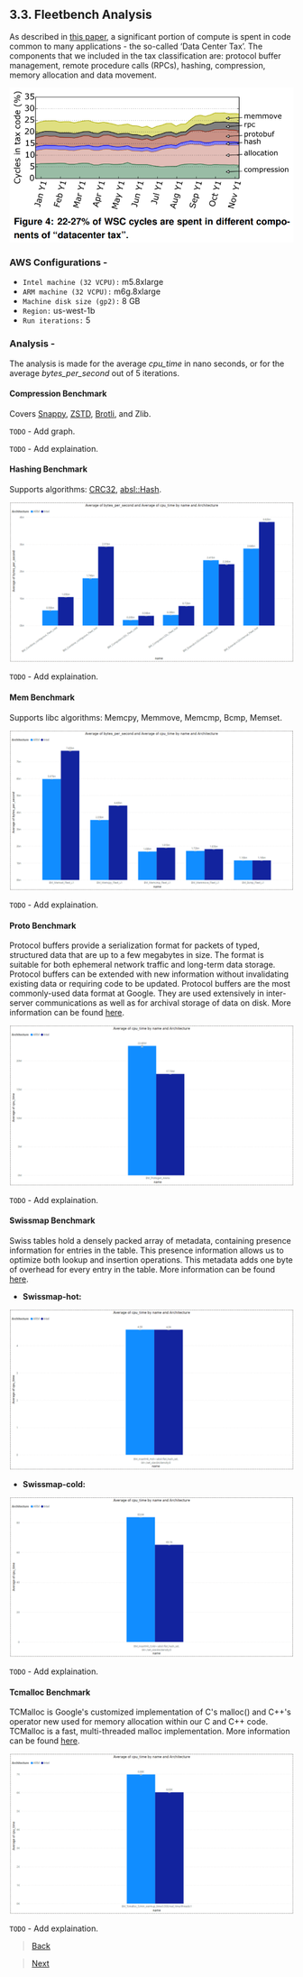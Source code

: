 ## 3.3. Fleetbench Analysis

As described in [this paper](https://research.google/pubs/pub44271/), a significant portion of compute is spent in code common to many applications - the so-called ‘Data Center Tax’. The components that we included in the tax classification are: protocol buffer management, remote procedure calls (RPCs), hashing, compression, memory allocation and data movement.

![Alt text](utils/fleetbench/datacenter_tax.png "DataCenter Tax")

### AWS Configurations -

- `Intel machine (32 VCPU):` m5.8xlarge
- `ARM machine (32 VCPU):` m6g.8xlarge
- `Machine disk size (gp2):` 8 GB
- `Region:` us-west-1b
- `Run iterations:` 5

### Analysis -

The analysis is made for the average *cpu_time* in nano seconds, or for the average *bytes_per_second* out of 5 iterations.

#### Compression Benchmark

Covers [Snappy](https://github.com/google/snappy), [ZSTD](https://facebook.github.io/zstd/), [Brotli](https://github.com/google/brotli), and Zlib.

`TODO` - Add graph.

`TODO` - Add explaination.

#### Hashing Benchmark

Supports algorithms: [CRC32](https://github.com/abseil/abseil-cpp/tree/master/absl/crc), [absl::Hash](https://github.com/abseil/abseil-cpp/tree/master/absl/hash).

![Alt text](utils/fleetbench/hashing.png "Bytes per second by Name and Architecture")

`TODO` - Add explaination.

#### Mem Benchmark

Supports libc algorithms: Memcpy, Memmove, Memcmp, Bcmp, Memset.

![Alt text](utils/fleetbench/mem.png "Bytes per second by Name and Architecture")

`TODO` - Add explaination.

#### Proto Benchmark

Protocol buffers provide a serialization format for packets of typed, structured data that are up to a few megabytes in size. The format is suitable for both ephemeral network traffic and long-term data storage. Protocol buffers can be extended with new information without invalidating existing data or requiring code to be updated.
Protocol buffers are the most commonly-used data format at Google. They are used extensively in inter-server communications as well as for archival storage of data on disk.
More information can be found [here](https://protobuf.dev/overview/).

![Alt text](utils/fleetbench/proto.png "CPU Time by Name and Architecture")

`TODO` - Add explaination.

#### Swissmap Benchmark

Swiss tables hold a densely packed array of metadata, containing presence information for entries in the table. This presence information allows us to optimize both lookup and insertion operations. This metadata adds one byte of overhead for every entry in the table.
More information can be found [here](https://abseil.io/blog/20180927-swisstables).

- **Swissmap-hot:**

![Alt text](utils/fleetbench/swissmap-hot.png "CPU Time by Name and Architecture")

- **Swissmap-cold:**

![Alt text](utils/fleetbench/swissmap-cold.png "CPU Time by Name and Architecture")

`TODO` - Add explaination.

#### Tcmalloc Benchmark

TCMalloc is Google's customized implementation of C's malloc() and C++'s operator new used for memory allocation within our C and C++ code. TCMalloc is a fast, multi-threaded malloc implementation.
More information can be found [here](https://github.com/google/tcmalloc).

![Alt text](utils/fleetbench/empirical_driver.png "CPU Time by Name and Architecture")

`TODO` - Add explaination.


> [Back](./multiload_analysis.html)

> [Next](./conclusions.md)

